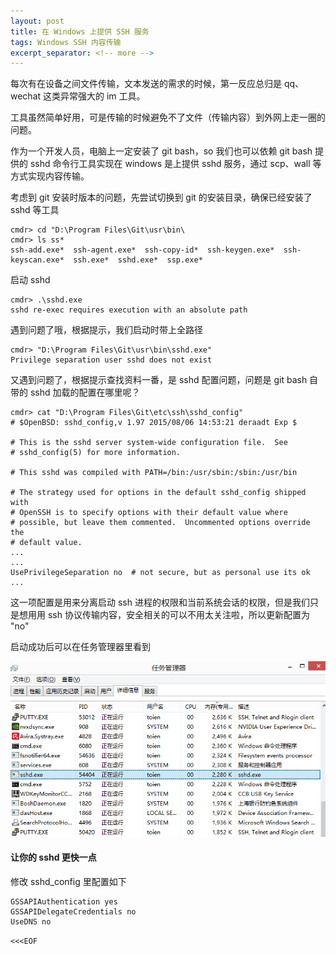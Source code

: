 ```yaml
---
layout: post
title: 在 Windows 上提供 SSH 服务
tags: Windows SSH 内容传输
excerpt_separator: <!-- more -->
---
```


每次有在设备之间文件传输，文本发送的需求的时候，第一反应总归是 qq、wechat 这类异常强大的 im 工具。

工具虽然简单好用，可是传输的时候避免不了文件（传输内容）到外网上走一圈的问题。

作为一个开发人员，电脑上一定安装了 git bash，so 我们也可以依赖 git bash 提供的 sshd 命令行工具实现在 windows 是上提供 sshd 服务，通过 scp、wall 等方式实现内容传输。

<!-- more -->

考虑到 git 安装时版本的问题，先尝试切换到 git 的安装目录，确保已经安装了 sshd 等工具

    cmdr> cd "D:\Program Files\Git\usr\bin\
    cmdr> ls ss*
    ssh-add.exe*  ssh-agent.exe*  ssh-copy-id*  ssh-keygen.exe*  ssh-keyscan.exe*  ssh.exe*  sshd.exe*  ssp.exe*

启动 sshd 

    cmdr> .\sshd.exe
    sshd re-exec requires execution with an absolute path

遇到问题了哦，根据提示，我们启动时带上全路径

    cmdr> "D:\Program Files\Git\usr\bin\sshd.exe"
    Privilege separation user sshd does not exist

又遇到问题了，根据提示查找资料一番，是 sshd 配置问题，问题是 git bash 自带的 sshd 加载的配置在哪里呢？

    cmdr> cat "D:\Program Files\Git\etc\ssh\sshd_config"
    # $OpenBSD: sshd_config,v 1.97 2015/08/06 14:53:21 deraadt Exp $

    # This is the sshd server system-wide configuration file.  See
    # sshd_config(5) for more information.

    # This sshd was compiled with PATH=/bin:/usr/sbin:/sbin:/usr/bin

    # The strategy used for options in the default sshd_config shipped with
    # OpenSSH is to specify options with their default value where
    # possible, but leave them commented.  Uncommented options override the
    # default value.
    ...
    ...
    UsePrivilegeSeparation no  # not secure, but as personal use its ok
    ...

这一项配置是用来分离启动 ssh 进程的权限和当前系统会话的权限，但是我们只是想用用 ssh 协议传输内容，安全相关的可以不用太关注啦，所以更新配置为 "no"

启动成功后可以在任务管理器里看到

<p class="text-center">
  <img src="/public/img/posts/sshd-started.png">
</p>

#### 让你的 sshd 更快一点

修改 sshd_config 里配置如下
    
    GSSAPIAuthentication yes
    GSSAPIDelegateCredentials no
    UseDNS no

`<<<EOF`